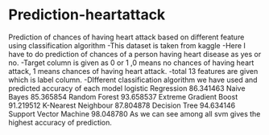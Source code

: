 # Prediction-heartattack
Prediction of chances of having heart attack based on different feature using classification algorithm
-This dataset is taken from kaggle
-Here I have to do prediction of chances of a person having heart disease as yes or no.
-Target column is given as 0 or 1 ,0 means  no chances of having heart attack, 1 means chances of having heart attack.
-total 13 features are given which is  label column.
-DIfferent classification  algorithm we have used and predicted accuracy of each model
logistic Regression	86.341463
Naive Bayes	85.365854
Random Forest	93.658537
Extreme Gradient Boost	91.219512
K-Nearest Neighbour	87.804878
Decision Tree	94.634146
Support Vector Machine	98.048780
As we can see among all svm gives the highest accuracy of prediction.
